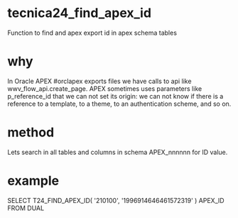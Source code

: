 # tecnica24_find_apex_id
Function to find and apex export id in apex schema tables

# why
In Oracle APEX #orclapex exports files we have calls to api like wwv_flow_api.create_page. APEX sometimes uses parameters like p_reference_id 
that we can not set its origin: we can not know if there is a reference to a template, to a theme, to an authentication scheme, and so on.

# method
Lets search in all tables and columns in schema APEX_nnnnnn for ID value.

# example
SELECT T24_FIND_APEX_ID( '210100', '1996914646461572319' ) APEX_ID FROM DUAL
